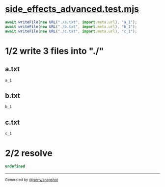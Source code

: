 # [side_effects_advanced.test.mjs](../side_effects_advanced.test.mjs)

```js
await writeFile(new URL("./a.txt", import.meta.url), "a_1");
await writeFile(new URL("./b.txt", import.meta.url), "b_1");
await writeFile(new URL("./c.txt", import.meta.url), "c_1");
```

# 1/2 write 3 files into "./"

## a.txt
```txt
a_1
```

## b.txt
```txt
b_1
```

## c.txt
```txt
c_1
```

# 2/2 resolve

```js
undefined
```

---

<sub>
  Generated by <a href="https://github.com/jsenv/core/tree/main/packages/independent/snapshot">@jsenv/snapshot</a>
</sub>
